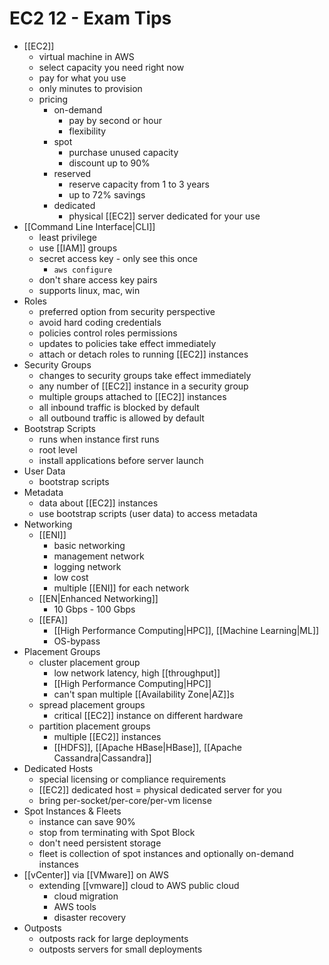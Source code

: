 # EC2 12 - Exam Tips

- [[EC2]]
  - virtual machine in AWS
  - select capacity you need right now
  - pay for what you use
  - only minutes to provision
  - pricing
    - on-demand
      - pay by second or hour
      - flexibility
    - spot
      - purchase unused capacity
      - discount up to 90%
    - reserved
      - reserve capacity from 1 to 3 years
      - up to 72% savings
    - dedicated
      - physical [[EC2]] server dedicated for your use
- [[Command Line Interface|CLI]]
  - least privilege
  - use [[IAM]] groups
  - secret access key - only see this once
    - `aws configure`
  - don't share access key pairs
  - supports linux, mac, win
- Roles
  - preferred option from security perspective
  - avoid hard coding credentials
  - policies control roles permissions
  - updates to policies take effect immediately
  - attach or detach roles to running [[EC2]] instances
- Security Groups
  - changes to security groups take effect immediately
  - any number of [[EC2]] instance in a security group
  - multiple groups attached to [[EC2]] instances
  - all inbound  traffic is blocked by default
  - all outbound traffic is allowed by default
- Bootstrap Scripts
  - runs when instance first runs
  - root level
  - install applications before server launch
- User Data
  - bootstrap scripts
- Metadata
  - data about [[EC2]] instances
  - use bootstrap scripts (user data) to access metadata
- Networking
  - [[ENI]]
    - basic networking
    - management network
    - logging network
    - low cost
    - multiple [[ENI]] for each network
  - [[EN|Enhanced Networking]]
    - 10 Gbps - 100 Gbps
  - [[EFA]]
    - [[High Performance Computing|HPC]], [[Machine Learning|ML]]
    - OS-bypass
- Placement Groups
  - cluster placement group
    - low network latency, high [[throughput]]
    - [[High Performance Computing|HPC]]
    - can't span multiple [[Availability Zone|AZ]]s
  - spread placement groups
    - critical [[EC2]] instance on different hardware
  - partition placement groups
    - multiple [[EC2]] instances
    - [[HDFS]], [[Apache HBase|HBase]], [[Apache Cassandra|Cassandra]]
- Dedicated Hosts
  - special licensing or compliance requirements
  - [[EC2]] dedicated host = physical dedicated server for you 
  - bring per-socket/per-core/per-vm license
- Spot Instances & Fleets
  - instance can save 90%
  - stop from terminating with Spot Block
  - don't need persistent storage
  - fleet is collection of spot instances and optionally on-demand instances
- [[vCenter]] via [[VMware]] on AWS
  - extending [[vmware]] cloud to AWS public cloud
    - cloud migration
    - AWS tools
    - disaster recovery
- Outposts
  - outposts rack for large deployments
  - outposts servers for small deployments